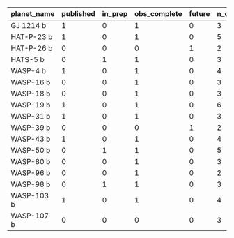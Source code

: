 | planet_name | published | in_prep | obs_complete | future | n_obs_successful | n_obs_unsuccessful | n_scheduled_total |
|-------------|-----------|---------|--------------|--------|------------------|--------------------|-------------------|
|   GJ 1214 b |         1 |       0 |            1 |      0 |                3 |                  0 |                 3 |
|  HAT-P-23 b |         1 |       0 |            1 |      0 |                5 |                  5 |                10 |
|  HAT-P-26 b |         0 |       0 |            0 |      1 |                2 |                  2 |                 4 |
|    HATS-5 b |         0 |       1 |            1 |      0 |                3 |                  3 |                 6 |
|    WASP-4 b |         1 |       0 |            1 |      0 |                4 |                  2 |                 6 |
|   WASP-16 b |         0 |       0 |            1 |      0 |                3 |                  5 |                 8 |
|   WASP-18 b |         0 |       0 |            1 |      0 |                3 |                  2 |                 5 |
|   WASP-19 b |         1 |       0 |            1 |      0 |                6 |                  1 |                 7 |
|   WASP-31 b |         1 |       0 |            1 |      0 |                3 |                  1 |                 4 |
|   WASP-39 b |         0 |       0 |            0 |      1 |                2 |                  2 |                 4 |
|   WASP-43 b |         1 |       0 |            1 |      0 |                4 |                  2 |                 6 |
|   WASP-50 b |         0 |       1 |            1 |      0 |                5 |                  1 |                 6 |
|   WASP-80 b |         0 |       0 |            1 |      0 |                3 |                  6 |                 9 |
|   WASP-96 b |         0 |       0 |            1 |      0 |                2 |                  0 |                 2 |
|   WASP-98 b |         0 |       1 |            1 |      0 |                3 |                  0 |                 3 |
|  WASP-103 b |         1 |       0 |            1 |      0 |                4 |                  3 |                 7 |
|  WASP-107 b |         0 |       0 |            0 |      0 |                3 |                  1 |                 4 |
